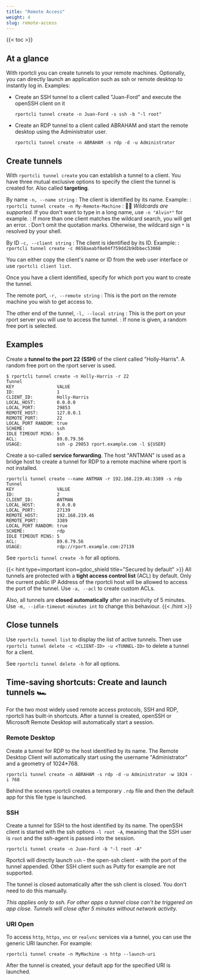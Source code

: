 ```yaml
---
title: "Remote Access"
weight: 4
slug: remote-access
---
```

{{< toc >}}

## At a glance

With rportcli you can create tunnels to your remote machines. Optionally, you can directly launch an application
such as ssh or remote desktop to instantly log in. Examples:

* Create an SSH tunnel to a client called "Juan-Ford" and execute the openSSH client on it

    ```shell
    rportcli tunnel create -n Juan-Ford -s ssh -b "-l root"
    ```

* Create an RDP tunnel to a client called ABRAHAM and start the remote desktop using the Administrator user.

    ```shell
    rportcli tunnel create -n ABRAHAM -s rdp -d -u Administrator
    ```

## Create tunnels

With `rportcli tunnel create` you can establish a tunnel to a client.
You have three mutual exclusive options to specify the client the tunnel is created for. Also called **targeting**.

By name `-n, --name string`
: The client is identified by its name. Example:
: `rportcli tunnel create -n My-Remote-Machine`
: 🧙‍♂️ *Wildcards are supported.* If you don't want to type in a long name, use `-n "Alvin*"` for example.
: If more than one client matches the wildcard search, you will get an error.
: Don't omit the quotation marks. Otherwise, the wildcard sign `*` is resolved by your shell.  

By ID `-c, --client string`
: The client is identified by its ID. Example:
: `rportcli tunnel create -c 0658aeabf8e04f759dd2b9dbbec53068`

You can either copy the client's name or ID from the web user interface or use `rportcli client list`.

Once you have a client identified, specify for which port you want to create the tunnel.

The remote port, `-r, --remote string`
: This is the port on the remote machine you wish to get access to.

The other end of the tunnel, `-l, --local string`
: This is the port on your rport server you will use to access the tunnel.
: If none is given, a random free port is selected.

## Examples

Create a **tunnel to the port 22 (SSH)** of the client called "Holly-Harris".
A random free port on the rport server is used.

```shell
$ rportcli tunnel create -n Holly-Harris -r 22
Tunnel
KEY                VALUE                                  
ID:                1                                      
CLIENT_ID:         Holly-Harris                           
LOCAL_HOST:        0.0.0.0                                
LOCAL_PORT:        29853                                  
REMOTE_HOST:       127.0.0.1                              
REMOTE_PORT:       22                                     
LOCAL_PORT RANDOM: true                                   
SCHEME:            ssh                                    
IDLE TIMEOUT MINS: 5                                      
ACL:               89.0.79.56                             
USAGE:             ssh -p 29853 rport.example.com -l ${USER}
```

Create a so-called **service forwarding**. The host "ANTMAN" is used as a bridge host to create a tunnel for RDP to a
remote machine where rport is not installed.

```shell
rportcli tunnel create --name ANTMAN -r 192.168.219.46:3389 -s rdp
Tunnel
KEY                VALUE                                  
ID:                2                                      
CLIENT_ID:         ANTMAN                                 
LOCAL_HOST:        0.0.0.0                                
LOCAL_PORT:        27139                                  
REMOTE_HOST:       192.168.219.46                         
REMOTE_PORT:       3389                                   
LOCAL_PORT RANDOM: true                                   
SCHEME:            rdp                                    
IDLE TIMEOUT MINS: 5                                      
ACL:               89.0.79.56                             
USAGE:             rdp://rport.example.com:27139 
```

See `rportcli tunnel create -h` for all options.

{{< hint type=important icon=gdoc_shield title="Secured by default" >}}
All tunnels are protected with a **tight access control list** (ACL) by default. Only the current public IP Address of
the rportcli host will be allowed to access the port of the tunnel. Use `-a, --acl` to create custom ACLs.

Also, all tunnels are **closed automatically** after an inactivity of 5 minutes. Use `-m, --idle-timeout-minutes int`
to change this behaviour.
{{< /hint >}}

## Close tunnels

Use `rportcli tunnel list` to display the list of active tunnels.
Then use `rportcli tunnel delete -c <CLIENT-ID> -u <TUNNEL-ID>` to delete a tunnel for a client.

See `rportcli tunnel delete -h` for all options.

## Time-saving shortcuts: Create and launch tunnels 🏎

For the two most widely used remote access protocols, SSH and RDP, rportcli has built-in shortcuts.
After a tunnel is created, openSSH or Microsoft Remote Desktop will automatically start a session.

### Remote Desktop

Create a tunnel for RDP to the host identified by its name. The Remote Desktop Client will automatically start
using the username "Administrator" and a geometry of 1024*768.

```shell
rportcli tunnel create -n ABRAHAM -s rdp -d -u Administrator -w 1024 -i 768
```

Behind the scenes rportcli creates a temporary `.rdp` file and then the default app for this file type is launched.

### SSH

Create a tunnel for SSH to the host identified by its name. The openSSH client is started with the ssh
options `-l root -A`, meaning that the SSH user is `root` and the ssh-agent is passed into the session.

```shell
rportcli tunnel create -n Juan-Ford -b "-l root -A"
```

Rportcli will directly launch `ssh` - the open-ssh client - with the port of the tunnel appended.
Other SSH client such as Putty for example are not supported.

The tunnel is closed automatically after the ssh client is closed. You don't need to do this manually.

*This applies only to ssh. For other apps a tunnel close can't be triggered on app close.
Tunnels will close after 5 minutes without network activity.*  

### URI Open

To access `http`, `https`, `vnc` or `realvnc` services via a tunnel, you can use the generic URI launcher.
For example:

```shell
rportcli tunnel create -n MyMachine -s http --launch-uri
```

After the tunnel is created, your default app for the specified URI is launched.
